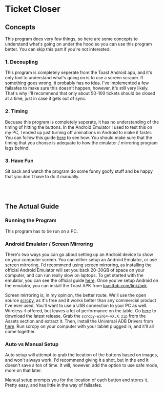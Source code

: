 # Ticket Closer

## Concepts
This program does very few things, so here are some concepts to understand what's going on under the hood so you can use this program better. You can skip this part if you're not interested.

### 1. Decoupling
This program is completely seperate from the Toast Android app, and it's only tool to understand what's going on is to use a screen scraper. If something goes wrong, it probably has no idea. I've implemented a few failsafes to make sure this doesn't happen, however, it's still very likely. That's why I'll recommend that only about 50-100 tickets should be closed at a time, just in case it gets out of sync.

### 2. Timing
Becuase this program is completely seperate, it has no understanding of the timing of hitting the buttons. In the Android Emulator I used to test this on my PC, I ended up just turning off animations in Android to make it faster. You can follow this guide [here](https://wccftech.com/how-to/how-to-turn-off-system-animations-on-android-tutorial) to see how. You should make sure that the timing that you choose is adequate to how the emulator / mirroring program lags behind. 

### 3. Have Fun
Sit back and watch the program do some funny goofy stuff and be happy that you don't have to do it manually.

<br>
<br>

## The Actual Guide
### Running the Program
This program has to be run on a PC. 

### Android Emulator / Screen Mirroring
There's two ways you can go about setting up an Android device to show on your computer screen. You can either setup an Android Emulator, or use screen mirroring. I'd recommend using screen mirroring, as installing the official Android Emulator will set you back 20-30GB of space on your computer, and can run really slow on laptops. To get started with the emulator, you can see the official guide [here](https://developer.android.com/studio/run/emulator). Once you've setup Android on the emulator, you can install the Toast APK from [toasttab.com/link/apk](http://toasttab.com/link/apk). 

Screen mirroring is, in my opinion, the better route. We'll use the open source [scrcpy](https://github.com/Genymobile/scrcpy), as it's free and it works better than any commercial product I've ever used. You'll want to use a USB connection to your PC as well. Wireless if offered, but leaves a lot of performance on the table. Go [here](https://github.com/Genymobile/scrcpy/releases/latest) to download the latest release. Grab the `scrcpy-win64-vX.X.zip` from the Assets section and extract it. Then, install the Universal ADB Drivers from [here](https://adb.clockworkmod.com/). Run scrcpy on your computer with your tablet plugged in, and it'll all come together.

### Auto vs Manual Setup
Auto setup will attempt to grab the location of the buttons based on images, and won't always work. I'd recommend giving it a shot, but in the end it doesn't save a ton of time. It will, however, add the option to use safe mode, more on that later.

Manual setup prompts you for the location of each button and stores it. Pretty easy, and has little in the way of failsafes.
